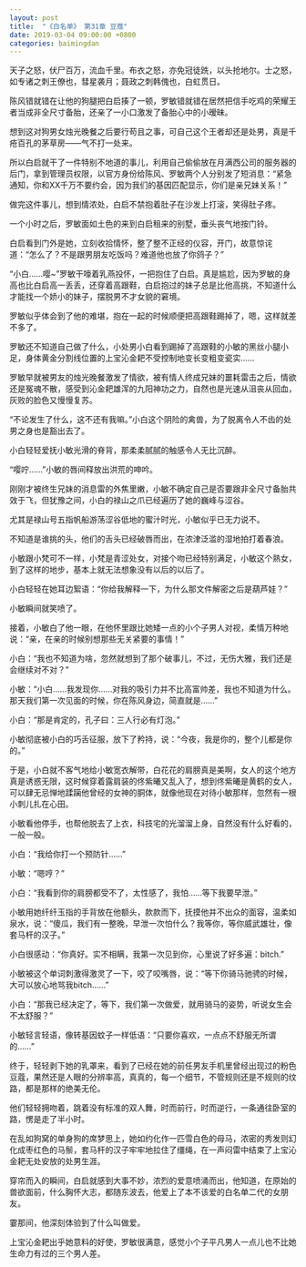```yaml
---
layout: post
title:  "《白名单》 第31章 豆蔻"
date: 2019-03-04 09:00:00 +0800
categories: baimingdan
---
```

天子之怒，伏尸百万，流血千里。布衣之怒，亦免冠徒跣，以头抢地尔。士之怒，如专诸之刺王僚也，彗星袭月；聂政之刺韩傀也，白虹贯日。

陈风错就错在让他的狗腿把白启揍了一顿，罗敏错就错在居然把信手吃鸡的荣耀王者当成非全尺寸备胎，还亲了一小口激发了备胎心中的小暧昧。

想到这对狗男女烛光晚餐之后要行苟且之事，可自己这个王者却还是处男，真是千疮百孔的茅草房——气不打一处来。

所以白启就干了一件特别不地道的事儿，利用自己偷偷放在月满西公司的服务器的后门，拿到管理员权限，以官方身份给陈风、罗敏两个人分别发了短消息：“紧急通知，你和XX千万不要约会，因为我们的基因匹配显示，你们是亲兄妹关系！”

做完这件事儿，想到情浓处，白启不禁抱着肚子在沙发上打滚，笑得肚子疼。

一个小时之后，罗敏面如土色的来到白启租来的别墅，垂头丧气地按门铃。

白启看到门外是她，立刻收拾情怀，整了整不正经的仪容，开门，故意惊诧道：“怎么了？不是跟男朋友吃饭吗？难道他也放了你鸽子？”

“小白……嘤~”罗敏干嚎着乳燕投怀，一把抱住了白启。真是尴尬，因为罗敏的身高也比白启高一丢丢，还穿着高跟鞋，白启抱过的妹子总是比他高挑，不知道什么才能找一个娇小的妹子，摆脱男不才女貌的窘境。

罗敏似乎体会到了他的难堪，抱在一起的时候顺便把高跟鞋踢掉了，嗯，这样就差不多了。

罗敏还不知道自己做了什么，小处男小白看到踢掉了高跟鞋的小敏的黑丝小腿小足，身体黄金分割线位置的上宝沁金耙不受控制地变长变粗变瓷实……

罗敏早就被男友的烛光晚餐激发了情欲，被有情人终成兄妹的噩耗雷击之后，情欲还是冤魂不散，感受到沁金耙雄浑的九阳神功之力，自然也是光速从沮丧从回血，灰败的脸色又慢慢复苏。

“不论发生了什么，这不还有我嘛。”小白这个阴险的禽兽，为了脱离令人不齿的处男之身也是豁出去了。

小白轻轻爱抚小敏光滑的脊背，那柔柔腻腻的触感令人无比沉醉。

“嘤咛……”小敏的唇间释放出洪荒的呻吟。

刚刚才被终生兄妹的消息雷的外焦里嫩，小敏不确定自己是否要跟非全尺寸备胎共效于飞，但犹豫之间，小白的禄山之爪已经遍历了她的巍峰与涩谷。

尤其是禄山号五指帆船游荡涩谷低地的蜜汁时光，小敏似乎已无力说不。

不知道是谁挑的头，他们的舌头已经破唇而出，在浓津泛滥的湿地拍打着春浪。

小敏跟小梵可不一样，小梵是青涩处女，对接个吻已经特别满足，小敏这个熟女，到了这样的地步，基本上就无法想象没有以后的以后了。

小白轻轻在她耳边絮语：“你给我解释一下，为什么那文件解密之后是葫芦娃？”

小敏瞬间就笑喷了。

接着，小敏白了他一眼，在他怀里跟比她矮一点的小个子男人对视，柔情万种地说：“亲，在亲的时候别想那些无关紧要的事情！”

小白：“我也不知道为啥，忽然就想到了那个破事儿，不过，无伤大雅，我们还是会继续对不对？”

小敏：“小白……我发现你……对我的吸引力并不比高富帅差，我也不知道为什么。那天我们第一次见面的时候，你在陈风身边，简直就是……”

小白：“那是肯定的，孔子曰：三人行必有灯泡。”

小敏彻底被小白的巧舌征服，放下了矜持，说：“今夜，我是你的，整个儿都是你的。”

于是，小白就不客气地给小敏宽衣解带，白花花的肩膀真是美啊，女人的这个地方真是诱惑无限，这时候穿着露肩装的佟紫曦又乱入了，想到佟紫曦是黄鹤的女人，可以肆无忌惮地蹂躏他曾经的女神的胴体，就像他现在对待小敏那样，忽然有一根小刺儿扎在心田。

小敏看他停手，也帮他脱去了上衣，科技宅的光溜溜上身，自然没有什么好看的，一般一般。

小白：“我给你打一个预防针……”

小敏：“嗯哼？”

小白：“我看到你的肩膀都受不了，太性感了，我怕……等下我要早泄。”

小敏用她纤纤玉指的手背放在他额头，款款而下，抚摸他并不出众的面容，温柔如泉水，说：“傻瓜，我们有一整晚，早泄一次怕什么？我等你，等你威武雄壮，像套马杆的汉子。”

小白很感动：“你真好。实不相瞒，我第一次见到你，心里说了好多遍：bitch.”

小敏被这个单词刺激得激灵了一下，咬了咬嘴唇，说：“等下你骑马驰骋的时候，大可以放心地骂我bitch……”

小白：“那我已经决定了，等下，我们第一次做爱，就用骑马的姿势，听说女生会不太舒服？”

小敏轻言轻语，像转基因蚊子一样低语：“只要你喜欢，一点点不舒服无所谓的……”

终于，轻轻剥下她的乳罩来，看到了已经在她的前任男友手机里曾经出现过的粉色豆蔻，果然还是人眼的分辨率高，真真的，每一个细节，不管规则还是不规则的纹路，都是那样的绝美无伦。

他们轻轻拥吻着，跳着没有标准的双人舞，时而前行，时而逆行，一条通往卧室的路，愣是走了半小时。

在乱如狗窝的单身狗的席梦思上，她如约化作一匹雪白色的母马，浓密的秀发则幻化成枣红色的马鬃，套马杆的汉子牢牢地拉住了缰绳，在一声闷雷中结束了上宝沁金耙无处安放的处男生涯。

穿帘而入的瞬间，白启就感到大事不妙，浓烈的爱意喷涌而出，他知道，在原始的兽欲面前，什么胸怀大志，都随东波去，他爱上了本不该爱的白名单二代的女朋友。

霎那间，他深刻体验到了什么叫做爱。

上宝沁金耙出乎她意料的好使，罗敏很满意，感觉小个子平凡男人一点儿也不比她生命力有过的三个男人差。